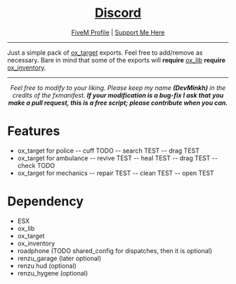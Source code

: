<h1 align='center'><a href='https://discord.me/nlg'>Discord</a></h1>
<p align='center'><a href='https://forum.cfx.re/u/minkh/activity'>FiveM Profile</a> | <a href='https://www.paypal.com/paypalme/nativeliferp'>Support Me Here</a><br></p>

---

Just a simple pack of <a href='https://github.com/overextended/ox_target'>ox_target</a> exports. Feel free to add/remove as necessary. Bare in mind that some of the exports will <b>require</b> <a href='overextended/ox_lib'>ox_lib</a> <b>require</b> <a href='overextended/ox_inventory'>ox_inventory</a>.

---

<p align='center'><i>Feel free to modify to your liking. Please keep my name <b>(DevMinkh)</b> in the credits of the fxmanifest. <b>If your modification is a bug-fix I ask that you make a pull request, this is a free script; please contribute when you can.</b></i></p>

# Features
- ox_target for police
-- cuff TODO
-- search TEST
-- drag TEST
- ox_target for ambulance
-- revive TEST
-- heal TEST
-- drag TEST
-- check TODO
- ox_target for mechanics
-- repair TEST
-- clean TEST
-- open TEST

# Dependency
- ESX
- ox_lib
- ox_target
- ox_inventory
- roadphone (TODO shared_config for dispatches, then it is optional)
- renzu_garage (later optional)
- renzu hud (optional)
- renzu_hygene (optional)
